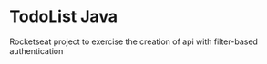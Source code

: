 # TodoList Java

Rocketseat project to exercise the creation of api with filter-based authentication

